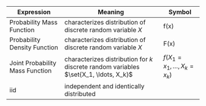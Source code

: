 | Expression                      | Meaning                                                                               | Symbol                         |
| ------------------------------- | ------------------------------------------------------------------------------------- | ------------------------------ |
| Probability Mass Function       | characterizes distribution of discrete random variable $X$                            | f(x)                           |
| Probability Density Function    | characterizes distribution of discrete random variable $X$                            | F(x)                           |
| Joint Probability Mass Function | characterizes distribution for $k$ discrete random variables $\set{X_1, \ldots, X_k}$ | $f(X_1=x_1, \ldots, X_k =x_k)$ |
| iid                             | independent and identically distributed                                                                                      |                                |